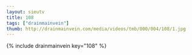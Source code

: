 ```yaml
--- 
layout: sieutv
title: 108
tags: ["drainmainvein"]
thumb: http://drainmainvein.com/media/videos/tmb/000/004/108/1.jpg
---
```

{% include drainmainvein key="108" %} 
